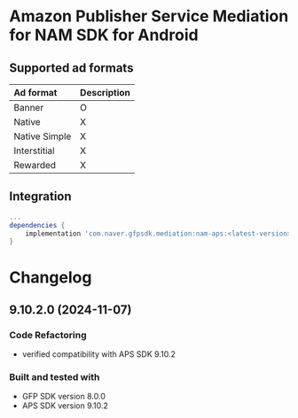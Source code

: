 # Amazon Publisher Service Mediation for NAM SDK for Android

## Supported ad formats

| Ad format     | Description |
|:--------------|:------------|
| Banner        | O           |
| Native        | X           |
| Native Simple | X           |
| Interstitial  | X           |
| Rewarded      | X           |

## Integration

```gradle
...
dependencies {
    implementation 'com.naver.gfpsdk.mediation:nam-aps:<latest-version>'  
}
```

# Changelog

## 9.10.2.0 (2024-11-07)

### Code Refactoring

* verified compatibility with APS SDK 9.10.2

### Built and tested with
- GFP SDK version 8.0.0
- APS SDK version 9.10.2


